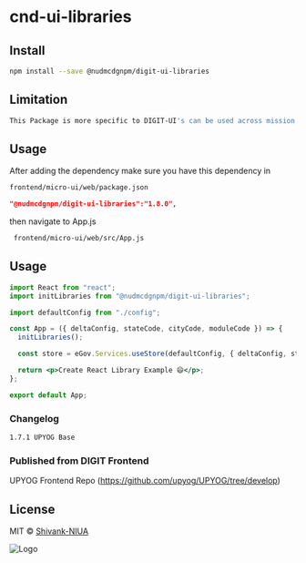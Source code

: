 
# cnd-ui-libraries

## Install

```bash
npm install --save @nudmcdgnpm/digit-ui-libraries
```

## Limitation

```bash
This Package is more specific to DIGIT-UI's can be used across mission's
```

## Usage

After adding the dependency make sure you have this dependency in

```bash
frontend/micro-ui/web/package.json
```

```json
"@nudmcdgnpm/digit-ui-libraries":"1.8.0",
```

then navigate to App.js

```bash
 frontend/micro-ui/web/src/App.js
```


## Usage

```jsx
import React from "react";
import initLibraries from "@nudmcdgnpm/digit-ui-libraries";

import defaultConfig from "./config";

const App = ({ deltaConfig, stateCode, cityCode, moduleCode }) => {
  initLibraries();

  const store = eGov.Services.useStore(defaultConfig, { deltaConfig, stateCode, cityCode, moduleCode });

  return <p>Create React Library Example 😄</p>;
};

export default App;
```

### Changelog

```bash
1.7.1 UPYOG Base
```

### Published from DIGIT Frontend 
UPYOG Frontend Repo (https://github.com/upyog/UPYOG/tree/develop)


## License

MIT © [Shivank-NIUA](https://github.com/ShivankShuklaa)


![Logo](https://in-egov-assets.s3.ap-south-1.amazonaws.com/images/Upyog-logo.png)